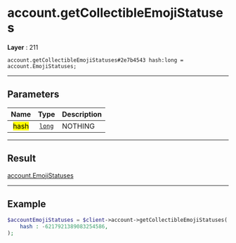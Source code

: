 # account.getCollectibleEmojiStatuses

**Layer** : 211

```tl
account.getCollectibleEmojiStatuses#2e7b4543 hash:long = account.EmojiStatuses;
```

---

## Parameters

| Name | Type | Description |
| :---: | :---: | :--- |
| <mark>hash</mark> | [`long`](type/long) | NOTHING |

---

## Result

[account.EmojiStatuses](type/account.EmojiStatuses)

---

## Example

```php
$accountEmojiStatuses = $client->account->getCollectibleEmojiStatuses(
	hash : -6217921389083254586,
);
```